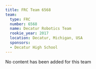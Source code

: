 ```yaml
---
title: FRC Team 6568
team:
  type: FRC
  number: 6568
  name: Decatur Robotics Team
  rookie_year: 2017
  location: Decatur, Michigan, USA
  sponsors:
  - Decatur High School
---
```


No content has been added for this team